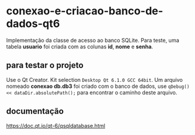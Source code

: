 # conexao-e-criacao-banco-de-dados-qt6
Implementação da classe de acesso ao banco SQLite. Para teste, uma tabela **usuario** foi criada com as colunas **id**, **nome** e **senha**.

## para testar o projeto
Use o Qt Creator. Kit selection `Desktop Qt 6.1.0 GCC 64bit`. Um arquivo nomeado **conexao db.db3** foi criado com o banco de dados, use `qDebug() << dataDir.absolutePath();` para encontrar o caminho deste arquivo.

## documentação
https://doc.qt.io/qt-6/qsqldatabase.html
